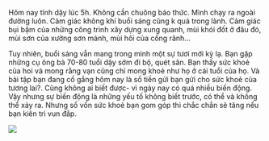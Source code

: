 Hôm nay tỉnh dậy lúc 5h. Không cần chuông báo thức. Mình chạy ra ngoài đường luôn.
Cảm giác không khí buổi sáng cũng k quá trong lành. Cảm giác bụi bặm của những công trình xây dựng xung quanh, mùi khói đốt ở đâu đó, mùi sơn của xưởng sơn mành, mùi hôi của cống rãnh...

 Tuy nhiên, buổi sáng vẫn mang trong mình một sự tươi mới kỳ lạ. Bạn gặp những cụ ông bà 70-80 tuổi dậy sớm đi bộ, quét sân. Bạn thấy sức khoẻ của hoi và mong rằng vạn cũng chỉ mong khoẻ như họ ở cái tuổi của họ. Và bài tập bạn đang cố gắng hôm nay là số tiền gửi bạn gửi cho sức khoẻ của tương lai?. Cũng không ai biết được- vì ngày nay có quá nhiều biến động.  Vậy nhưng sự biến động là những yếu tố không biết trước, có thể và không thể xảy ra. Nhưng số vốn sức khoẻ bạn gom góp thì chắc chắn sẽ tăng nếu bạn kiên trì vun đắp.


![](https://i.imgur.com/OWxZO3C.png)
